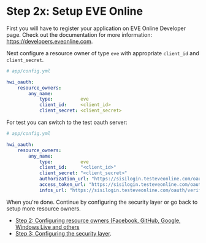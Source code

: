 Step 2x: Setup EVE Online 
=========================
First you will have to register your application on EVE Online Developer page. Check out the
documentation for more information: https://developers.eveonline.com.

Next configure a resource owner of type `eve` with appropriate `client_id` and `client_secret`.

```yaml
# app/config.yml

hwi_oauth:
    resource_owners:
        any_name:
            type:          eve
            client_id:     <client_id>
            client_secret: <client_secret>
```

For test you can switch to the test oauth server:

```yaml
# app/config.yml

hwi_oauth:
    resource_owners:
        any_name:
            type:          eve
            client_id:     "<client_id>"
            client_secret: "<client_secret>"
            authorization_url: "https://sisilogin.testeveonline.com/oauth/authorize"
            access_token_url: "https://sisilogin.testeveonline.com/oauth/token"
            infos_url: "https://sisilogin.testeveonline.com/oauth/verify"
```


When you're done. Continue by configuring the security layer or go back to setup more resource owners.

- [Step 2: Configuring resource owners (Facebook, GitHub, Google, Windows Live and others](../2-configuring_resource_owners.md)
- [Step 3: Configuring the security layer](../3-configuring_the_security_layer.md).
